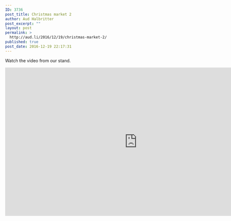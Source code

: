 ```yaml
---
ID: 3736
post_title: Christmas market 2
author: Aud Halbritter
post_excerpt: ""
layout: post
permalink: >
  http://aud.li/2016/12/19/christmas-market-2/
published: true
post_date: 2016-12-19 22:17:31
---
```

Watch the video from our stand.

<iframe src="https://www.youtube.com/embed/A1PoSNq3SBI" width="854" height="480" frameborder="0" allowfullscreen="allowfullscreen"></iframe>